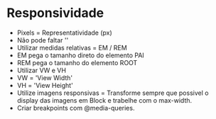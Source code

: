 # Responsividade

- Pixels = Representatividade (px)
- Não pode faltar  '<meta name="viewport" content="width=device-width, initial-scale=1.0">'
- Utilizar medidas relativas = EM / REM
- EM pega o tamanho direto do elemento PAI
- REM pega o tamanho do elemento ROOT
- Utilizar VW e VH
- VW = 'View Width'
- VH = 'View Height'
- Utilize imagens responsivas = Transforme sempre que possivel o display das imagens em Block e trabelhe com o max-width.
- Criar breakpoints com @media-queries.